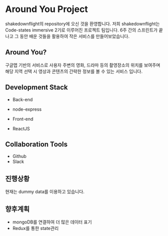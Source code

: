 # Around You Project

shakedownflight의 repository에 오신 것을 환영합니다.
저희 shakedownflight는 Code-states immersive 2기로 이루어진 프로젝트 팀입니다.
6주 간의 스프린트가 끝나고 그 동안 배운 것들을 활용하여 작은 서비스를 만들어보았습니다.

## Around You?

구글맵 기반의 서비스로 사용자 주변의 영화, 드라마 등의 촬영장소의 위치를 보여주며 해당 지역 선택 시 영상과 콘텐츠의 간략한 정보를 볼 수 있는 서비스 입니다.

## Development Stack

* Back-end
* node-express

* Front-end
* ReactJS

## Collaboration Tools

* Github
* Slack

## 진행상황

현재는 dummy data를 이용하고 있습니다.

## 향후계획

* mongoDB를 연결하여 더 많은 데이터 표기
* Redux를 통한 state관리
